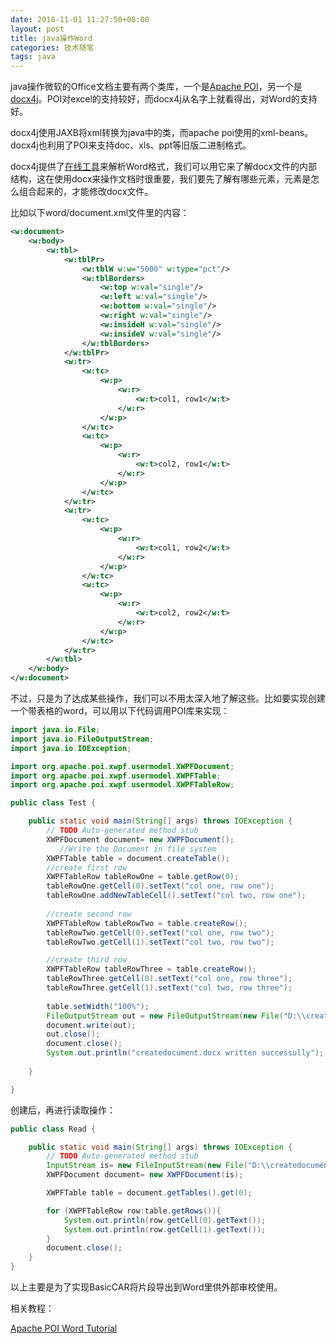 ```yaml
---
date: 2018-11-01 11:27:50+08:00
layout: post
title: java操作Word
categories: 技术随笔
tags: java
---
```


java操作微软的Office文档主要有两个类库，一个是[Apache POI](http://poi.apache.org/)，另一个是[docx4j](https://www.docx4java.org/)。POI对excel的支持较好，而docx4j从名字上就看得出，对Word的支持好。

docx4j使用JAXB将xml转换为java中的类，而apache poi使用的xml-beans。docx4j也利用了POI来支持doc、xls、ppt等旧版二进制格式。

docx4j提供了[在线工具](http://webapp.docx4java.org/)来解析Word格式，我们可以用它来了解docx文件的内部结构，这在使用docx来操作文档时很重要，我们要先了解有哪些元素，元素是怎么组合起来的，才能修改docx文件。

比如以下word/document.xml文件里的内容：

```xml
<w:document>
    <w:body>
        <w:tbl>
            <w:tblPr>
                <w:tblW w:w="5000" w:type="pct"/>
                <w:tblBorders>
                    <w:top w:val="single"/>
                    <w:left w:val="single"/>
                    <w:bottom w:val="single"/>
                    <w:right w:val="single"/>
                    <w:insideH w:val="single"/>
                    <w:insideV w:val="single"/>
                </w:tblBorders>
            </w:tblPr>
            <w:tr>
                <w:tc>
                    <w:p>
                        <w:r>
                            <w:t>col1, row1</w:t>
                        </w:r>
                    </w:p>
                </w:tc>
                <w:tc>
                    <w:p>
                        <w:r>
                            <w:t>col2, row1</w:t>
                        </w:r>
                    </w:p>
                </w:tc>
            </w:tr>
            <w:tr>
                <w:tc>
                    <w:p>
                        <w:r>
                            <w:t>col1, row2</w:t>
                        </w:r>
                    </w:p>
                </w:tc>
                <w:tc>
                    <w:p>
                        <w:r>
                            <w:t>col2, row2</w:t>
                        </w:r>
                    </w:p>
                </w:tc>
            </w:tr>
        </w:tbl>
    </w:body>
</w:document>
```

不过，只是为了达成某些操作，我们可以不用太深入地了解这些。比如要实现创建一个带表格的word，可以用以下代码调用POI库来实现：

```java
import java.io.File;
import java.io.FileOutputStream;
import java.io.IOException;

import org.apache.poi.xwpf.usermodel.XWPFDocument;
import org.apache.poi.xwpf.usermodel.XWPFTable;
import org.apache.poi.xwpf.usermodel.XWPFTableRow;

public class Test {

	public static void main(String[] args) throws IOException {
		// TODO Auto-generated method stub
        XWPFDocument document= new XWPFDocument(); 
		   //Write the Document in file system
		XWPFTable table = document.createTable();
		//create first row
	    XWPFTableRow tableRowOne = table.getRow(0);
	    tableRowOne.getCell(0).setText("col one, row one");
	    tableRowOne.addNewTableCell().setText("col two, row one");
			
	    //create second row
	    XWPFTableRow tableRowTwo = table.createRow();
	    tableRowTwo.getCell(0).setText("col one, row two");
	    tableRowTwo.getCell(1).setText("col two, row two");

	    //create third row
	    XWPFTableRow tableRowThree = table.createRow();
	    tableRowThree.getCell(0).setText("col one, row three");
	    tableRowThree.getCell(1).setText("col two, row three");
	    
	    table.setWidth("100%");
		FileOutputStream out = new FileOutputStream(new File("D:\\createdocument.docx"));
		document.write(out);
        out.close();
		document.close();
		System.out.println("createdocument.docx written successully");
         
	}

}
```

创建后，再进行读取操作：

```java
public class Read {

	public static void main(String[] args) throws IOException {
		// TODO Auto-generated method stub
		InputStream is= new FileInputStream(new File("D:\\createdocument.docx"));
		XWPFDocument document= new XWPFDocument(is); 

		XWPFTable table = document.getTables().get(0);

        for (XWPFTableRow row:table.getRows()){
        	System.out.println(row.getCell(0).getText());
        	System.out.println(row.getCell(1).getText());
        }
		document.close();
	}
}
```

以上主要是为了实现BasicCAR将片段导出到Word里供外部审校使用。

相关教程：

[Apache POI Word Tutorial](https://www.tutorialspoint.com/apache_poi_word/apache_poi_word_tables.htm)
